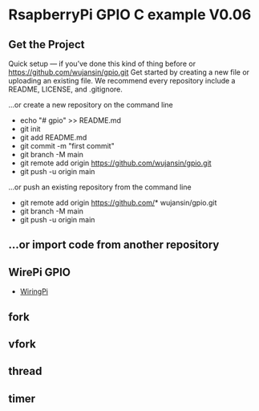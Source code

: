 # RsapberryPi GPIO C example V0.06
## Get the Project
Quick setup — if you’ve done this kind of thing before or	
https://github.com/wujansin/gpio.git
Get started by creating a new file or uploading an existing file. We recommend every repository include a README, LICENSE, and .gitignore.

…or create a new repository on the command line
* echo "# gpio" >> README.md
* git init
* git add README.md
* git commit -m "first commit"
* git branch -M main
* git remote add origin https://github.com/wujansin/gpio.git
* git push -u origin main

…or push an existing repository from the command line
* git remote add origin https://github.com/* wujansin/gpio.git
* git branch -M main
* git push -u origin main
  
…or import code from another repository
------

## WirePi GPIO
* [WiringPi](http://wiringpi.com/)
## fork 
## vfork
## thread
## timer
